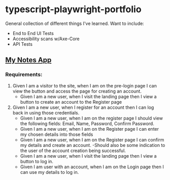 # typescript-playwright-portfolio
General collection of different things I've learned. Want to include:
- End to End UI Tests
- Accessibility scans w/Axe-Core
- API Tests
## [My Notes App](https://practice.expandtesting.com/notes/app/register)
### Requirements:
1. Given I am a visitor to the site, when I am on the pre-login page I can view the button and access the page for creating an account.
    - Given I am a new user, when I visit the landing page then I view a button to create an account to the Register page
2. Given I am a new user, when I register for an account then I can log back in using those credentials.
    - Given I am a new user, when I am on the register page I should view the following fields: Email, Name, Password, Confirm Password.
    - Given I am a new user, when I am on the Register page I can enter my chosen details into those fields
    - Given I am a new user, when I am on the Register page I can confirm my details and create an account.
        -Should also be some indication to the user of the account creation being successful.
    - Given I am a new user, when I visit the landing page then I view a button to log in.
    - Given I am user with an account, when I am on the Login page then I can use my details to log in. 
